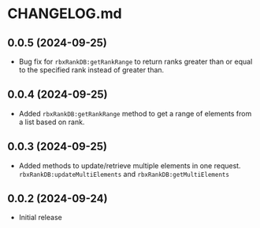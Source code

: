 # CHANGELOG.md

## 0.0.5 (2024-09-25)
- Bug fix for `rbxRankDB:getRankRange` to return ranks greater than or equal to the specified rank instead of greater than.

## 0.0.4 (2024-09-25)
- Added `rbxRankDB:getRankRange` method to get a range of elements from a list based on rank.

## 0.0.3 (2024-09-25)
- Added methods to update/retrieve multiple elements in one request. `rbxRankDB:updateMultiElements` and `rbxRankDB:getMultiElements`

## 0.0.2 (2024-09-24)

- Initial release